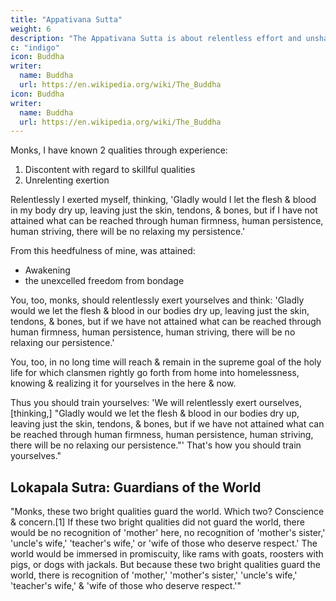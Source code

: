 ```yaml
---
title: "Appativana Sutta"
weight: 6
description: "The Appativana Sutta is about relentless effort and unshakeable determination"
c: "indigo"
icon: Buddha
writer:
  name: Buddha
  url: https://en.wikipedia.org/wiki/The_Buddha
icon: Buddha
writer:
  name: Buddha
  url: https://en.wikipedia.org/wiki/The_Buddha
---
```




Monks, I have known 2 qualities through experience: 

1. Discontent with regard to skillful qualities
2. Unrelenting exertion

Relentlessly I exerted myself, thinking, 'Gladly would I let the flesh & blood in my body dry up, leaving just the skin, tendons, & bones, but if I have not attained what can be reached through human firmness, human persistence, human striving, there will be no relaxing my persistence.'

From this heedfulness of mine, was attained:
- Awakening
- the unexcelled freedom from bondage

You, too, monks, should relentlessly exert yourselves and think: 'Gladly would we let the flesh & blood in our bodies dry up, leaving just the skin, tendons, & bones, but if we have not attained what can be reached through human firmness, human persistence, human striving, there will be no relaxing our persistence.' 

You, too, in no long time will reach & remain in the supreme goal of the holy life for which clansmen rightly go forth from home into homelessness, knowing & realizing it for yourselves in the here & now.

Thus you should train yourselves: 'We will relentlessly exert ourselves, [thinking,] "Gladly would we let the flesh & blood in our bodies dry up, leaving just the skin, tendons, & bones, but if we have not attained what can be reached through human firmness, human persistence, human striving, there will be no relaxing our persistence."' That's how you should train yourselves."




## Lokapala Sutra: Guardians of the World

<!-- This sutta (plus a concluding series of verses) also appears at Iti 42. -->

"Monks, these two bright qualities guard the world. Which two? Conscience & concern.[1] If these two bright qualities did not guard the world, there would be no recognition of 'mother' here, no recognition of 'mother's sister,' 'uncle's wife,' 'teacher's wife,' or 'wife of those who deserve respect.' The world would be immersed in promiscuity, like rams with goats, roosters with pigs, or dogs with jackals. But because these two bright qualities guard the world, there is recognition of 'mother,' 'mother's sister,' 'uncle's wife,' 'teacher's wife,' & 'wife of those who deserve respect.'"

